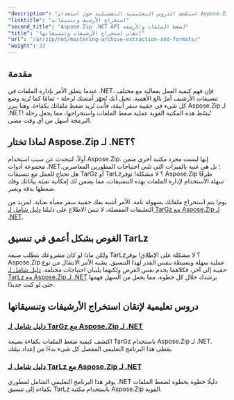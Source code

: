 ```yaml
---
"description": "استكشف الدروس التعليمية التفصيلية حول استخدام Aspose.Zip لـ .NET لإتقان تنسيقات استخراج الأرشيف وضغطه مثل TarGz وTarLz."
"linktitle": "استخراج الأرشيف وتنسيقاته"
"second_title": "Aspose.Zip .NET API لضغط الملفات والأرشفة"
"title": "إتقان استخراج الأرشيفات وتنسيقاتها"
"url": "/ar/zip/net/mastering-archive-extraction-and-formats/"
"weight": 23
---
```


## مقدمة

عندما يتعلق الأمر بإدارة الملفات في .NET، فإن فهم كيفية العمل بفعالية مع مختلف تنسيقات الأرشيف أمرٌ بالغ الأهمية. تخيل أنك تُجهّز أمتعتك لرحلة - تمامًا كما تُريد وضع كل شيء في حقيبة سفر أنيقة، فأنت تُريد ضغط ملفاتك بكفاءة. وهنا يبرز Aspose.Zip لـ .NET! تُبسّط هذه المكتبة القوية عملية ضغط الملفات واستخراجها، مما يجعل رحلة البرمجة أسهل من أي وقت مضى.

## لماذا تختار Aspose.Zip لـ .NET؟

أولاً، لنتحدث عن سبب استخدام Aspose.Zip. إنها ليست مجرد مكتبة أخرى ضمن مجموعة أدوات .NET؛ بل هي غنية بالميزات التي تلبي احتياجات المطورين المعاصرين. هل تحتاج للعمل مع تنسيقات TarGz أو TarLz؟ لا مشكلة! توفر Aspose.Zip طرقًا سهلة الاستخدام لإدارة الملفات بهذه التنسيقات، مما يضمن لك إمكانية تعبئة بياناتك وفك ضغطها بدقة ويسر.

بوم! يتم استخراج ملفاتك بسهولة تامة. الأمر أشبه بفك حقيبة سفر معبأة بعناية. لمزيد من التعليمات المفصلة، لا تنسَ الاطلاع على دليلنا [دليل شامل لـ TarGz مع Aspose.Zip لـ .NET](./comprehensive-guide-to-tar-gz/). 

## الغوص بشكل أعمق في تنسيق TarLz

ولكن ماذا لو كان مشروعك يتطلب صيغة TarLz؟ لا مشكلة على الإطلاق! يوفر Aspose.Zip عملية سهلة وبسيطة بنفس القدر لهذا التنسيق. يشبه الأمر الانتقال من نوع حقيبة إلى آخر، فكلاهما يخدم نفس الغرض ولكنهما يلبيان احتياجات مختلفة. [دليل شامل لـ TarLz مع Aspose.Zip لـ .NET](./comprehensive-guide-to-tar-lz/) يرشدك خلال كل خطوة، مما يجعل من السهل فهمها حتى لو كنت جديدًا.

## دروس تعليمية لإتقان استخراج الأرشيفات وتنسيقاتها
### [دليل شامل لـ TarGz مع Aspose.Zip لـ .NET](./comprehensive-guide-to-tar-gz/)
اكتشف كيفية ضغط الملفات بكفاءة بصيغة TarGz باستخدام Aspose.Zip لـ .NET. يغطي هذا البرنامج التعليمي المفصل كل شيء بدءًا من إعداد بيئتك.
### [دليل شامل لـ TarLz مع Aspose.Zip لـ .NET](./comprehensive-guide-to-tar-lz/)
يوفر هذا البرنامج التعليمي الشامل لمطوري .NET دليلًا خطوة بخطوة لضغط الملفات بكفاءة إلى تنسيق TarLz باستخدام مكتبة Aspose.Zip القوية.